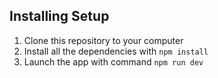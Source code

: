 ## Installing Setup

1. Clone this repository to your computer
2. Install all the dependencies with `npm install`
3. Launch the app with command `npm run dev`

